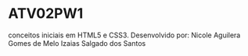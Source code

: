 # ATV02PW1
conceitos iniciais em HTML5 e CSS3.
Desenvolvido por:
Nicole Aguilera Gomes de Melo
Izaias Salgado dos Santos
